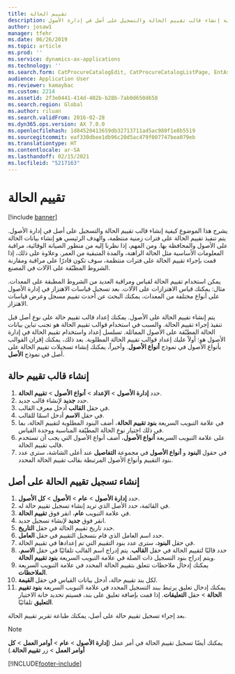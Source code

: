 ```yaml
---
title: تقييم الحالة
description: يشرح هذا الموضوع كيفية إنشاء قالب تقييم الحالة والتسجيل على أصل في إدارة الأصول.
author: josaw1
manager: tfehr
ms.date: 06/26/2019
ms.topic: article
ms.prod: ''
ms.service: dynamics-ax-applications
ms.technology: ''
ms.search.form: CatProcureCatalogEdit, CatProcureCatalogListPage, EntAssetObjectCondition, EntAssetConditionTemplate
audience: Application User
ms.reviewer: kamaybac
ms.custom: 2214
ms.assetid: 2f3e0441-414d-402b-b28b-7ab0d650d658
ms.search.region: Global
ms.author: riluan
ms.search.validFrom: 2016-02-28
ms.dyn365.ops.version: AX 7.0.0
ms.openlocfilehash: 1d84520413659db32713711ad5ac980f1e8b5519
ms.sourcegitcommit: eaf330dbee1db96c20d5ac479f007747bea079eb
ms.translationtype: HT
ms.contentlocale: ar-SA
ms.lasthandoff: 02/15/2021
ms.locfileid: "5217163"
---
```

# <a name="condition-assessment"></a>تقييم الحالة

[!include [banner](../../includes/banner.md)]

 

يشرح هذا الموضوع كيفية إنشاء قالب تقييم الحالة والتسجيل على أصل في إدارة الأصول. يتم تنفيذ تقييم الحالة على فترات زمنية منتظمة، والهدف الرئيسي هو إنشاء بيانات الحالة على الأصول والمحافظة بها. ومن المهم، إذا نظرنا إليه من منظور الصيانة الوقائية، مراقبة المعلومات الأساسية مثل الحالة الراهنة، والمدة المتبقية من العمر. وعلاوة على ذلك، إذا قمت بإجراء تقييم الحالة على فترات منتظمة، سوف تكون قادرًا على مراقبة ومقارنة الشروط المطبّقة على الآلات في المصنع.

يمكن استخدام تقييم الحالة لقياس ومراقبة العديد من الشروط المطبقة على المعدات. مثال: يمكنك قياس الاهتزازات على الآلات. بعد تسجيل قياسات الاهتزاز في إدارة الأصول على أنواع مختلفة من المعدات، يمكنك البحث عن أحدث تقييم مسجل وعرض قياسات الاهتزاز.

يتم إنشاء تقييم الحالة على الأصول. يمكنك إعداد قالب تقييم حالة على نوع أصل قبل تنفيذ إجراء تقييم الحالة. والسبب في استخدام قوالب تقييم الحالة هو تجنب تباين بيانات الحالة المطبّقة على الأصول المماثلة. تسلسل إعداد واستخدام تقييم الحالة في إدارة الأصول هو: أولاً عليك إعداد قوالب تقييم الحالة المطلوبة. بعد ذلك، يمكنك إقران القوالب بأنواع الأصول في نموذج **أنواع الأصول**. وأخيراً، يمكنك إنشاء تسجيلات تقييم الحالة على أصل في نموذج **الأصل**.

## <a name="create-a-condition-assessment-template"></a>إنشاء قالب تقييم حالة

1. حدد **إدارة الأصول** > **الإعداد** > **أنواع الأصول** > **تقييم الحالة**.
2. حدد **جديد** لإنشاء قالب جديد.
3. في حقل **القالب** أدخل معرف القالب.
4. في حقل **الاسم** أدخل اسمًا للقالب.
5. في علامة التبويب السريعة **بنود تقييم الحالة**، أضف البنود المطلوبة لتقييم الحالة، بما في ذلك اختيار نوع الحالة المطبّقة المناسبة ووحدة القياس.
6. على علامة التبويب السريعة **أنواع الأصول**، أضف أنواع الأصول التي يجب أن تستخدم قالب تقييم الحالة.
7. في حقول **البنود** و **أنواع الأصول** في مجموعة **التفاصيل** عند أعلى الشاشة، سترى عدد بنود التقييم وأنواع الأصول المرتبطة بقالب تقييم الحالة المحدد.


## <a name="create-condition-assessment-registration-on-an-asset"></a>إنشاء تسجيل تقييم الحالة على أصل

1. حدد **إدارة الأصول** > **عام** > **الأصول** > **كل الأصول**.
2. في القائمة، حدد الأصل الذي تريد إنشاء تسجيل تقييم حالة له.
3. في علامة التبويب **عام**، انقر فوق **تقييم الحالة**.
4. انقر فوق **جديد** لإنشاء تسجيل جديد.
5. حدد تاريخ تقييم الحالة في حقل **التاريخ**.
6. حدد اسم العامل الذي قام بتسجيل التقييم في حقل **العامل**.
7. في حقل **البنود**، سترى عدد بنود التقييم التي تم إعدادها في تقييم الحالة.
8. حدد قالبًا لتقييم الحالة في حقل **القالب**. يتم إدراج اسم القالب تلقائيًا في حقل **الاسم**، ويتم إدراج بنود التسجيل ذات الصلة في علامة التبويب السريعة **بنود تقييم الحالة**.
9. يمكنك إدخال ملاحظات تتعلق بتقييم الحالة المحدد في علامة التبويب السريعة **الملاحظات**.
10. لكل بند تقييم حالة، أدخل بيانات القياس في حقل **القيمة**.
11. يمكنك إدخال تعليق يرتبط ببند التسجيل المحدد في علامة التبويب السريعة **بنود تقييم الحالة** > حقل **التعليقات**. إذا قمت بإضافة تعليق على بند، فسيتم تحديد خانة الاختيار **التعليق** تلقائيًا.

بعد إجراء تسجيل تقييم حالة على أصل، يمكنك طباعة تقرير تقييم الحالة.

>[!NOTE]
>يمكنك أيضًا تسجيل تقييم الحالة في أمر عمل (**إدارة الأصول** > **عام** > **أوامر العمل** > **كل أوامر العمل** >  زر **تقييم الحالة**.)


[!INCLUDE[footer-include](../../../includes/footer-banner.md)]